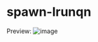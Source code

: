 # spawn-lrunqn
Preview: ![image](https://github.com/zvsvuwu/FiveCity-spawn/assets/98418284/f676a4ad-e64e-4beb-b964-86063539e0b3)
